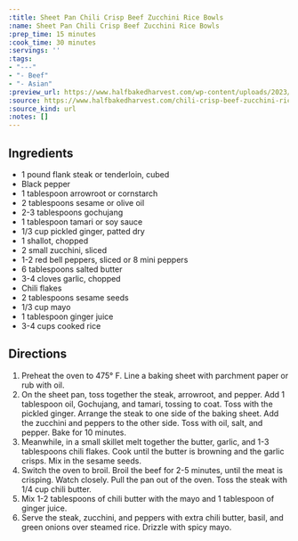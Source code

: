```yaml
---
:title: Sheet Pan Chili Crisp Beef Zucchini Rice Bowls
:name: Sheet Pan Chili Crisp Beef Zucchini Rice Bowls
:prep_time: 15 minutes
:cook_time: 30 minutes
:servings: ''
:tags:
- "---"
- "- Beef"
- "- Asian"
:preview_url: https://www.halfbakedharvest.com/wp-content/uploads/2023/07/Sheet-Pan-Chili-Crisp-Beef-Zucchini-Rice-Bowls-1-1024x1536.jpg
:source: https://www.halfbakedharvest.com/chili-crisp-beef-zucchini-rice-bowls/
:source_kind: url
:notes: []
---
```


## Ingredients
- 1 pound flank steak or tenderloin, cubed
- Black pepper
- 1 tablespoon arrowroot or cornstarch
- 2 tablespoons sesame or olive oil
- 2-3 tablespoons gochujang
- 1 tablespoon tamari or soy sauce
- 1/3 cup pickled ginger, patted dry
- 1  shallot, chopped
- 2  small zucchini, sliced
- 1-2  red bell peppers, sliced or 8 mini peppers
- 6 tablespoons salted butter
- 3-4 cloves garlic, chopped
- Chili flakes
- 2 tablespoons sesame seeds
- 1/3 cup mayo
- 1 tablespoon ginger juice
- 3-4 cups cooked rice


## Directions
1. Preheat the oven to 475° F. Line a baking sheet with parchment paper or rub with oil.
2. On the sheet pan, toss together the steak, arrowroot, and pepper. Add 1 tablespoon oil, Gochujang, and tamari, tossing to coat. Toss with the pickled ginger. Arrange the steak to one side of the baking sheet. Add the zucchini and peppers to the other side. Toss with oil, salt, and pepper. Bake for 10 minutes.
3. Meanwhile, in a small skillet melt together the butter, garlic, and 1-3 tablespoons chili flakes. Cook until the butter is browning and the garlic crisps. Mix in the sesame seeds.
4. Switch the oven to broil. Broil the beef for 2-5 minutes, until the meat is crisping. Watch closely. Pull the pan out of the oven. Toss the steak with 1/4 cup chili butter.
5. Mix 1-2 tablespoons of chili butter with the mayo and 1 tablespoon of ginger juice.
6. Serve the steak, zucchini, and peppers with extra chili butter, basil, and green onions over steamed rice. Drizzle with spicy mayo.
